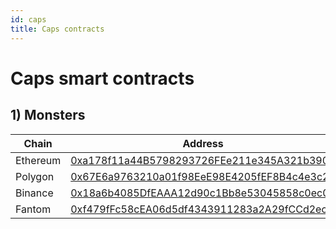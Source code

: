 ```yaml
---
id: caps
title: Caps contracts
---
```


# Caps smart contracts

## 1) Monsters

| Chain    | Address                                    |
| -------- | ------------------------------------------ |
| Ethereum | [0xa178f11a44B5798293726FEe211e345A321b3906](https://etherscan.io/address/0xa178f11a44B5798293726FEe211e345A321b3906) |
| Polygon  | [0x67E6a9763210a01f98EeE98E4205fEF8B4c4e3c2](https://polygonscan.com/address/0x67E6a9763210a01f98EeE98E4205fEF8B4c4e3c2) |
| Binance  | [0x18a6b4085DfEAAA12d90c1Bb8e53045858c0ec06](https://bscscan.com/address/0x18a6b4085DfEAAA12d90c1Bb8e53045858c0ec06) |
| Fantom   | [0xf479fFc58cEA06d5df4343911283a2A29fCCd2ec](https://ftmscan.com/address/0xf479fFc58cEA06d5df4343911283a2A29fCCd2ec) |
